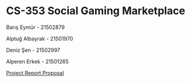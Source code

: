 # CS-353 Social Gaming Marketplace

Barış Eymür - 21502879  

Alptuğ Albayrak - 21501970  

Deniz Şen - 21502997  

Alperen Erkek - 21501265   



[Project Report Proposal](https://drive.google.com/open?id=1YgaHLDvF7ayIKfHGHk4XcCoZjDqAwmfptmZ8y4GIZ2Q)

